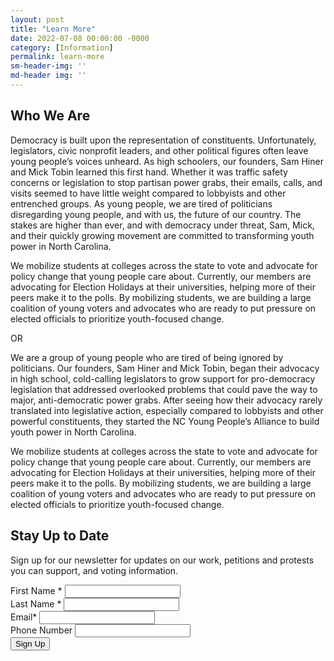 ```yaml
---
layout: post
title: "Learn More"
date: 2022-07-08 00:00:00 -0000
category: [Information]
permalink: learn-more
sm-header-img: ''
md-header img: ''
---
```


## Who We Are

Democracy is built upon the representation of constituents. Unfortunately, legislators, civic nonprofit leaders, and other political figures often leave young people’s voices unheard. As high schoolers, our founders, Sam Hiner and Mick Tobin learned this first hand. Whether it was traffic safety concerns or legislation to stop partisan power grabs, their emails, calls, and visits seemed to have little weight compared to lobbyists and other entrenched groups. As young people, we are tired of politicians disregarding young people, and with us, the future of our country. The stakes are higher than ever, and with democracy under threat, Sam, Mick, and their quickly growing movement are committed to transforming youth power in North Carolina. 

We mobilize students at colleges across the state to vote and advocate for policy change that young people care about. Currently, our members are advocating for Election Holidays at their universities, helping more of their peers make it to the polls. By mobilizing students, we are building a large coalition of young voters and advocates who are ready to put pressure on elected officials to prioritize youth-focused change.

<div style="display:hidden">
OR

We are a group of young people who are tired of being ignored by politicians. Our founders, Sam Hiner and Mick Tobin, began their advocacy in high school, cold-calling legislators to grow support for pro-democracy legislation that addressed overlooked problems that could pave the way to major, anti-democratic power grabs. After seeing how their advocacy rarely translated into legislative action, especially compared to lobbyists and other powerful constituents, they started the NC Young People’s Alliance to build youth power in North Carolina.

We mobilize students at colleges across the state to vote and advocate for policy change that young people care about. Currently, our members are advocating for Election Holidays at their universities, helping more of their peers make it to the polls. By mobilizing students, we are building a large coalition of young voters and advocates who are ready to put pressure on elected officials to prioritize youth-focused change.
</div>

## Stay Up to Date
Sign up for our newsletter for updates on our work, petitions and protests you can support, and voting information.

<form class="rendered-form" action="https://docs.google.com/forms/u/0/d/e/1FAIpQLSdirKg5havotWp2KCw5m9nAfdApCesO9lVnJ5zc8SwXRuffxA/formResponse"  method="post" target="hidden_iframe" onsubmit="submitted=true;">
    <div class="row">
        <div class="formbuilder-text form-group field-entry-273742155 col-xs-12 col-md-5">
            <label for="entry-273742155" class="formbuilder-text-label">First Name
                <span class="formbuilder-required">*</span></label>
            <input type="text" class="form-control" name="entry.273742155" access="false" id="entry-273742155" required="required" aria-required="true">
        </div>
        <div class="formbuilder-text form-group field-entry-439177223 col-xs-12 col-md-5 col-md-offset-2">
            <label for="entry-439177223" class="formbuilder-text-label">Last Name
                <span class="formbuilder-required">*</span></label>
            <input type="text" class="form-control" name="entry.439177223" access="false" id="entry-439177223" required="required" aria-required="true">
        </div>
    </div>
    <div class="formbuilder-text form-group field-entry-1357238476 col-xs-12">
        <label for="entry-1357238476" class="formbuilder-text-label">Email<span class="formbuilder-required">*</span></label>
        <input type="text" class="form-control" name="entry.1357238476" access="false" id="entry-1357238476" required="required" aria-required="true">
    </div>
    <div class="formbuilder-text form-group field-entry-1357718099 col-xs-12">
        <label for="entry-1357718099" class="formbuilder-text-label">Phone Number
        </label>
        <input type="text" class="form-control" name="entry.1357718099" access="false" id="entry-1357718099">
    </div>
    <div class="formbuilder-button form-group field-button-1657311047983">
        <div class="wrapper">
            <button type="submit" class="button btn-default btn" name="button-1657311047983" access="false" style="default" id="button-1657311047983">Sign Up</button>
        </div>
    </div>
</form>